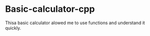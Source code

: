 # Basic-calculator-cpp
Thisa basic calculator alowed me to use functions and understand it quickly.
